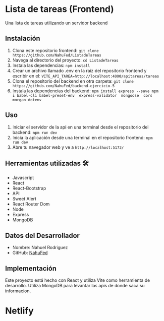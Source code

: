 # Lista de tareas (Frontend)
Una lista de tareas utilizando un servidor backend

## Instalación

1. Clona este repositorio frontend: `git clone https://github.com/NahuFed/ListadeTareas`
2. Navega al directorio del proyecto: `cd ListadeTareas`
3. Instala las dependencias: `npm install`
4. Crear un archivo llamado .env en la raiz del repositorio frontend y escribir en el: `VITE_API_TAREA=http://localhost:4000/apitareas/tareas`
5. Clona el repositorio del backend en otra carpeta: `git clone https://github.com/NahuFed/backend-ejercicio-5`
6. Instala las dependencias del backend: `npm install express --save npm i babel-cli babel-preset-env  express-validator  mongoose  cors morgan dotenv`

## Uso

1. Iniciar el servidor de la api en una terminal desde el repositorio del backend: `npm run dev` 
2. Inicia la aplicación desde una terminal en el repositorio frontend: `npm run dev`
3. Abre tu navegador web y ve a `http://localhost:5173/`

## Herramientas utilizadas 🛠
- Javascript
- React
- React-Bootstrap
- API
- Sweet Alert
- React Router Dom
- Node
- Express
- MongoDB
## Datos del Desarrollador

- Nombre: Nahuel Rodriguez
- GitHub: [NahuFed](https://github.com/NahuFed)

## Implementación

Este proyecto está hecho con React y utiliza Vite como herramienta de desarrollo. Utiliza MongoDB para levantar las apis de donde saca su informacion.
# Netlify
